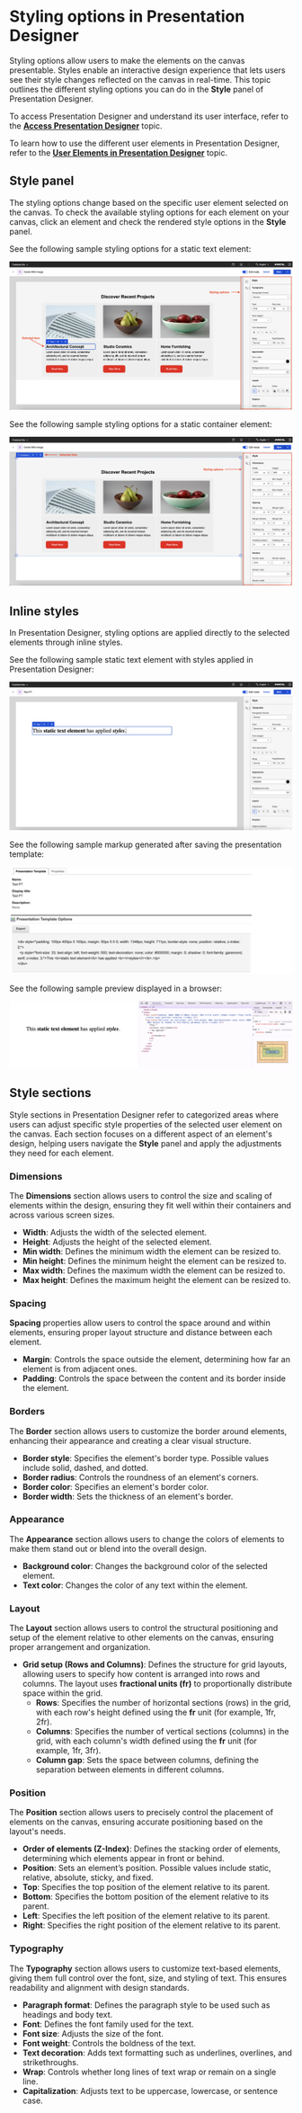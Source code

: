 # Styling options in Presentation Designer

Styling options allow users to make the elements on the canvas presentable. Styles enable an interactive design experience that lets users see their style changes reflected on the canvas in real-time. This topic outlines the different styling options you can do in the **Style** panel of Presentation Designer.

To access Presentation Designer and understand its user interface, refer to the **[Access Presentation Designer](../access/index.md)** topic.

To learn how to use the different user elements in Presentation Designer, refer to the **[User Elements in Presentation Designer](../usage/user_elements.md)** topic. 


## Style panel

The styling options change based on the specific user element selected on the canvas. To check the available styling options for each element on your canvas, click an element and check the rendered style options in the **Style** panel.

See the following sample styling options for a static text element:

![](../../../../assets/HCL_Presentation_Designer_Styling_Options_Static_Text_Sample.png)

See the following sample styling options for a static container element:

![](../../../../assets/HCL_Presentation_Designer_Styling_Options_Static_Container_Sample.png)


## Inline styles

In Presentation Designer, styling options are applied directly to the selected elements through inline styles. 

See the following sample static text element with styles applied in Presentation Designer:

![](../../../../assets/HCL_Presentation_Designer_Styling_Options_Sample_Styles_Applied.png)

See the following sample markup generated after saving the presentation template:

![](../../../../assets/HCL_Presentation_Designer_Styling_Options_Sample_Styles_Markup.png)

See the following sample preview displayed in a browser:

![](../../../../assets/HCL_Presentation_Designer_Styling_Options_Sample_Styles_Preview.png)


## Style sections

Style sections in Presentation Designer refer to categorized areas where users can adjust specific style properties of the selected user element on the canvas. Each section focuses on a different aspect of an element's design, helping users navigate the **Style** panel and apply the adjustments they need for each element.

### Dimensions
The **Dimensions** section allows users to control the size and scaling of elements within the design, ensuring they fit well within their containers and across various screen sizes.

- **Width**: Adjusts the width of the selected element.
- **Height**: Adjusts the height of the selected element.
- **Min width**: Defines the minimum width the element can be resized to.
- **Min height**: Defines the minimum height the element can be resized to.
- **Max width**: Defines the maximum width the element can be resized to.
- **Max height**: Defines the maximum height the element can be resized to.


### Spacing
**Spacing** properties allow users to control the space around and within elements, ensuring proper layout structure and distance between each element.

- **Margin**: Controls the space outside the element, determining how far an element is from adjacent ones.
- **Padding**: Controls the space between the content and its border inside the element.


### Borders
The **Border** section allows users to customize the border around elements, enhancing their appearance and creating a clear visual structure.

- **Border style**: Specifies the element's border type. Possible values include solid, dashed, and dotted.
- **Border radius**: Controls the roundness of an element's corners.
- **Border color**: Specifies an element's border color.
- **Border width**: Sets the thickness of an element's border.


### Appearance
The **Appearance** section allows users to change the colors of elements to make them stand out or blend into the overall design.

- **Background color**: Changes the background color of the selected element.
- **Text color**: Changes the color of any text within the element.


### Layout
The **Layout** section allows users to control the structural positioning and setup of the element relative to other elements on the canvas, ensuring proper arrangement and organization.

- **Grid setup (Rows and Columns)**: Defines the structure for grid layouts, allowing users to specify how content is arranged into rows and columns. The layout uses **fractional units (fr)** to proportionally distribute space within the grid.
  - **Rows**: Specifies the number of horizontal sections (rows) in the grid, with each row's height defined using the **fr** unit (for example, 1fr, 2fr).
  - **Columns**: Specifies the number of vertical sections (columns) in the grid, with each column's width defined using the **fr** unit (for example, 1fr, 3fr).
  - **Column gap**: Sets the space between columns, defining the separation between elements in different columns.


### Position
The **Position** section allows users to precisely control the placement of elements on the canvas, ensuring accurate positioning based on the layout's needs.

- **Order of elements (Z-Index)**: Defines the stacking order of elements, determining which elements appear in front or behind.
- **Position**: Sets an element’s position. Possible values include static, relative, absolute, sticky, and fixed.
- **Top**: Specifies the top position of the element relative to its parent.
- **Bottom**: Specifies the bottom position of the element relative to its parent.
- **Left**: Specifies the left position of the element relative to its parent.
- **Right**: Specifies the right position of the element relative to its parent.


### Typography

The **Typography** section allows users to customize text-based elements, giving them full control over the font, size, and styling of text. This ensures readability and alignment with design standards.

- **Paragraph format**: Defines the paragraph style to be used such as headings and body text.
- **Font**: Defines the font family used for the text.
- **Font size**: Adjusts the size of the font.
- **Font weight**: Controls the boldness of the text.
- **Text decoration**: Adds text formatting such as underlines, overlines, and strikethroughs.
- **Wrap**: Controls whether long lines of text wrap or remain on a single line.
- **Capitalization**: Adjusts text to be uppercase, lowercase, or sentence case.
